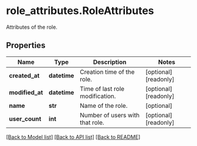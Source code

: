 # role_attributes.RoleAttributes

Attributes of the role.
## Properties
Name | Type | Description | Notes
------------ | ------------- | ------------- | -------------
**created_at** | **datetime** | Creation time of the role. | [optional] [readonly] 
**modified_at** | **datetime** | Time of last role modification. | [optional] [readonly] 
**name** | **str** | Name of the role. | [optional] 
**user_count** | **int** | Number of users with that role. | [optional] [readonly] 

[[Back to Model list]](../README.md#documentation-for-models) [[Back to API list]](../README.md#documentation-for-api-endpoints) [[Back to README]](../README.md)



